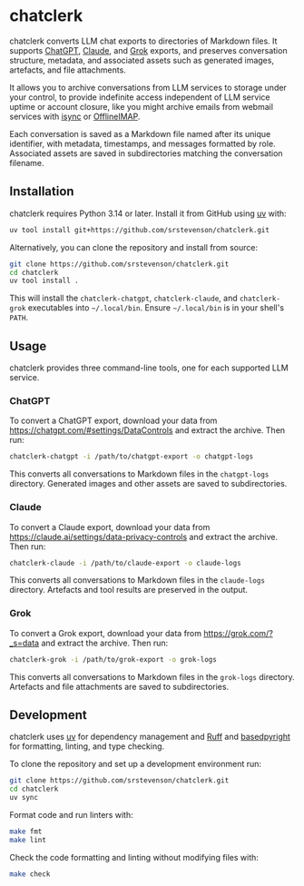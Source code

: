 # chatclerk

chatclerk converts LLM chat exports to directories of Markdown files. It
supports [ChatGPT], [Claude], and [Grok] exports, and preserves conversation
structure, metadata, and associated assets such as generated images, artefacts,
and file attachments.

It allows you to archive conversations from LLM services to storage under your
control, to provide indefinite access independent of LLM service uptime or
account closure, like you might archive emails from webmail services with
[isync] or [OfflineIMAP].

Each conversation is saved as a Markdown file named after its unique identifier,
with metadata, timestamps, and messages formatted by role. Associated assets are
saved in subdirectories matching the conversation filename.

## Installation

chatclerk requires Python 3.14 or later. Install it from GitHub using [uv] with:

```sh
uv tool install git+https://github.com/srstevenson/chatclerk.git
```

Alternatively, you can clone the repository and install from source:

```sh
git clone https://github.com/srstevenson/chatclerk.git
cd chatclerk
uv tool install .
```

This will install the `chatclerk-chatgpt`, `chatclerk-claude`, and
`chatclerk-grok` executables into `~/.local/bin`. Ensure `~/.local/bin` is in
your shell's `PATH`.

## Usage

chatclerk provides three command-line tools, one for each supported LLM service.

### ChatGPT

To convert a ChatGPT export, download your data from
<https://chatgpt.com/#settings/DataControls> and extract the archive. Then run:

```sh
chatclerk-chatgpt -i /path/to/chatgpt-export -o chatgpt-logs
```

This converts all conversations to Markdown files in the `chatgpt-logs`
directory. Generated images and other assets are saved to subdirectories.

### Claude

To convert a Claude export, download your data from
<https://claude.ai/settings/data-privacy-controls> and extract the archive. Then
run:

```sh
chatclerk-claude -i /path/to/claude-export -o claude-logs
```

This converts all conversations to Markdown files in the `claude-logs`
directory. Artefacts and tool results are preserved in the output.

### Grok

To convert a Grok export, download your data from <https://grok.com/?_s=data>
and extract the archive. Then run:

```sh
chatclerk-grok -i /path/to/grok-export -o grok-logs
```

This converts all conversations to Markdown files in the `grok-logs` directory.
Artefacts and file attachments are saved to subdirectories.

## Development

chatclerk uses [uv] for dependency management and [Ruff] and [basedpyright] for
formatting, linting, and type checking.

To clone the repository and set up a development environment run:

```sh
git clone https://github.com/srstevenson/chatclerk.git
cd chatclerk
uv sync
```

Format code and run linters with:

```sh
make fmt
make lint
```

Check the code formatting and linting without modifying files with:

```sh
make check
```

[basedpyright]: https://docs.basedpyright.com/
[ChatGPT]: https://chatgpt.com/
[Claude]: https://claude.ai/
[Grok]: https://grok.com/
[isync]: https://isync.sourceforge.io/
[OfflineIMAP]: https://github.com/OfflineIMAP/offlineimap3
[Ruff]: https://docs.astral.sh/ruff/
[uv]: https://docs.astral.sh/uv/
